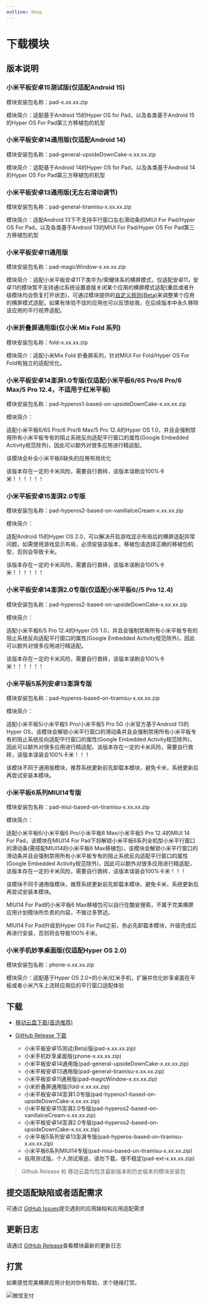 ```yaml
---
outline: deep
---
```


# 下载模块

## 版本说明

### 小米平板安卓15测试版(仅适配Android 15)

模块安装包名称：pad-x.xx.xx.zip

模块简介：适配基于Android 15的Hyper OS for Pad，以及各类基于Android 15的Hyper OS For Pad第三方移植包的机型

### 小米平板安卓14通用版(仅适配Android 14)

模块安装包名称：pad-general-upsideDownCake-x.xx.xx.zip

模块简介：适配基于Android 14的Hyper OS for Pad，以及各类基于Android 14的Hyper OS For Pad第三方移植包的机型


### 小米平板安卓13通用版(无左右滑动调节)

模块安装包名称：pad-general-tiramisu-x.xx.xx.zip

模块简介：适配Android 13下不支持平行窗口左右滑动条的MIUI For Pad/Hyper OS For Pad，以及各类基于Android 13的MIUI For Pad/Hyper OS For Pad第三方移植包机型


### 小米平板安卓11通用版

模块安装包名称：pad-magicWindow-x.xx.xx.zip

模块简介：适配小米平板安卓11下类华为/荣耀体系的横屏模式，仅适配安卓11，安卓11的模块暂不支持通过系统设置直接关闭某个应用的横屏模式适配(重启或者升级模块均会恢复打开状态)，可通过模块提供的[自定义规则(Beta)](https://hyper-magic-window.sothx.com/custom-config.html)来调整某个应用的横屏模式适配，如果有体验不佳的应用也可以反馈给我，在后续版本中永久移除该应用的平行视界适配。


### 小米折叠屏通用版(仅小米 Mix Fold 系列)

模块安装包名称：fold-x.xx.xx.zip

模块简介：适配小米Mix Fold 折叠屏系列，针对MIUI For Fold/Hyper OS For Fold有独立的适配优化。

### 小米平板安卓14澎湃1.0专版(仅适配小米平板6/6S Pro/6 Pro/6 Max/5 Pro 12.4，不适用于红米平板)

模块安装包名称：pad-hyperos1-based-on-upsideDownCake-x.xx.xx.zip

模块简介：

适配小米平板6/6S Pro/6 Pro/6 Max/5 Pro 12.4的Hyper OS 1.0，并且会强制禁用所有小米平板专有的阻止系统反向适配平行窗口的属性(Google Embedded Activity规范除外)，因此可以额外对很多应用进行精适配。

该模块会补全小米平板6缺失的应用布局优化

该版本存在一定的卡米风险，需要自行救砖，该版本误刷会100%卡米！！！！！！

### 小米平板安卓15澎湃2.0专版

模块安装包名称：pad-hyperos2-based-on-vanillaIceCream-x.xx.xx.zip

模块简介：

适配Android 15的Hyper OS 2.0，可以解决开启游戏显示布局后的横屏适配异常问题，如需使用游戏显示布局，必须安装该版本，移植包请选择正确的移植包机型，否则会导致卡米。

该版本存在一定的卡米风险，需要自行救砖，该版本误刷会100%卡米！！！！！！

### 小米平板安卓14澎湃2.0专版(仅适配小米平板6//5 Pro 12.4)

模块安装包名称：pad-hyperos2-based-on-upsideDownCake-x.xx.xx.zip

模块简介：

适配小米平板6/5 Pro 12.4的Hyper OS 1.0，并且会强制禁用所有小米平板专有的阻止系统反向适配平行窗口的属性(Google Embedded Activity规范除外)，因此可以额外对很多应用进行精适配。

该版本存在一定的卡米风险，需要自行救砖，该版本误刷会100%卡米！！！！！！

### 小米平板5系列安卓13澎湃专版

模块安装包名称：pad-hyperos-based-on-tiramisu-x.xx.xx.zip

模块简介：

适配小米平板5/小米平板5 Pro/小米平板5 Pro 5G 小米官方基于Android 13的 Hyper OS，该模块会解锁小米平行窗口的滑动条并且会强制禁用所有小米平板专有的阻止系统反向适配平行窗口的属性(Google Embedded Activity规范除外)，因此可以额外对很多应用进行精适配，该版本存在一定的卡米风险，需要自行救砖，该版本误装会100%卡米！！！

该模块不同于通用版模块，推荐系统更新前先卸载本模块，避免卡米，系统更新后再尝试安装本模块。

### 小米平板6系列MIUI14专版

模块安装包名称：pad-miui-based-on-tiramisu-x.xx.xx.zip

模块简介：

适配小米平板6/小米平板6 Pro/小米平板6 Max/小米平板5 Pro 12.4的MIUI 14 For Pad，该模块在MIUI14 For Pad下将解锁小米平板6系列全机型小米平行窗口的滑动条(需搭配MIUI14的小米平板6 Max移植包)，该模块会解锁小米平行窗口的滑动条并且会强制禁用所有小米平板专有的阻止系统反向适配平行窗口的属性(Google Embedded Activity规范除外)，因此可以额外对很多应用进行精适配，该版本存在一定的卡米风险，需要自行救砖，该版本误装会100%卡米！！！

该模块不同于通用版模块，推荐系统更新前先卸载本模块，避免卡米，系统更新后再尝试安装本模块。

MIUI14 For Pad的小米平板6 Max移植包可以自行在酷安搜索，不属于完美横屏应用计划模块所负责的内容，不做过多赘述。

MIUI14 For Pad升级到Hyper OS For Pad之前，务必先卸载本模块，升级完成后再进行安装，否则将会导致100%卡米。

### 小米手机妙享桌面版(仅适配Hyper OS 2.0)

模块安装包名称：phone-x.xx.xx.zip

模块简介：适配基于Hyper OS 2.0+的小米/红米手机，扩展并优化妙享桌面在平板或者小米汽车上流转应用后的平行窗口适配体验


## 下载

-   [移动云盘下载(首选推荐)](https://caiyun.139.com/m/i?135CeBMHACC6p)

-   [GitHub Release 下载](https://github.com/sothx/mipad-magic-window/releases/)
    -   小米平板安卓15测试(Beta)版(pad-x.xx.xx.zip)
    -   小米手机妙享桌面版(phone-x.xx.xx.zip)
    -   小米平板安卓14通用版(pad-general-upsideDownCake-x.xx.xx.zip)
    -   小米平板安卓13通用版(pad-general-tiramisu-x.xx.xx.zip)
    -   小米平板安卓11通用版(pad-magicWindow-x.xx.xx.zip)
    -   小米折叠屏通用版(fold-x.xx.xx.zip)
    -   小米平板安卓14澎湃1.0专版(pad-hyperos1-based-on-upsideDownCake-x.xx.xx.zip)
    -   小米平板安卓15澎湃2.0专版(pad-hyperos2-based-on-vanillaIceCream-x.xx.xx.zip)
    -   小米平板安卓14澎湃2.0专版(pad-hyperos2-based-on-upsideDownCake-x.xx.xx.zip)
    -   小米平板5系列安卓13澎湃专版(pad-hyperos-based-on-tiramisu-x.xx.xx.zip)
    -   小米平板6系列MIUI14专版(pad-miui-based-on-tiramisu-x.xx.xx.zip)
    -   自用测试版，个人测试用途，请勿下载，很不稳定(pad-ext-x.xx.xx.zip)

> Github Release 和 移动云盘均包含最新版本和历史版本的模块安装包

## 提交适配缺陷或者适配需求

可通过 [GitHub Issues](https://github.com/sothx/mipad-magic-window/issues)提交遇到的应用缺陷和应用适配需求

## 更新日志

请通过 [GitHub Release](https://github.com/sothx/mipad-magic-window/releases/)查看模块最新的更新日志

## 打赏

如果感觉完美横屏应用计划对你有帮助，求个随缘打赏。

![微信支付](https://sothx.com/images/github/wechatQR.jpg)
